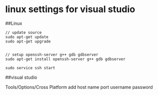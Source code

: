 # linux settings for visual studio

##Linux

```
// update source
sudo apt-get update
sudo apt-get upgrade


// setup openssh-server g++ gdb gdbserver
sudo apt-get install openssh-server g++ gdb gdbserver

sudo service ssh start
```

##visual studio

Tools/Options/Cross Platform
add host name port username password